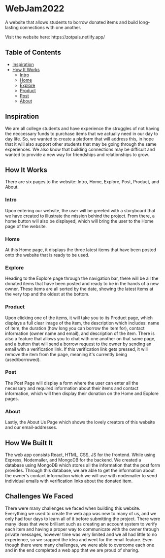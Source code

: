 # WebJam2022
<p>A website that allows students to borrow donated items and build long-lasting connections with one another.</p>
<p>Visit the website here: https://zotpals.netlify.app/</p>

## Table of Contents
+ [Inspiration](#inspiration)<br>
+ [How It Works](#how-it-works)<br>
  + [Intro](#intro)<br>
  + [Home](#home)<br>
  + [Explore](#explore)<br>
  + [Product](#product)<br>
  + [Post](#post)<br>
  + [About](#about)<br>


## Inspiration
We are all college students and have experience the struggles of not having the neccessary funds to purchase items that we actually need in our day to day life. So, we wanted to create a platform that will address this, in hope that it will also support other students that may be going through the same experiences. We also know that building connections may be difficult and wanted to provide a new way for friendships and relationships to grow.

## How It Works
There are six pages to the website: Intro, Home, Explore, Post, Product, and About.
### Intro
Upon entering our website, the user will be greeted with a storyboard that we have created to illustrate the mission behind the project. From there, a home button will also be displayed, which will bring the user to the Home page of the website. 
### Home
At this Home page, it displays the three latest items that have been posted onto the website that is ready to be used. 
### Explore
Heading to the Explore page through the navigation bar, there will be all the donated items that have been posted and ready to be in the hands of a new owner. These items are all sorted by the date, showing the latest items at the very top and the oldest at the bottom. 
### Product
Upon clicking one of the items, it will take you to its Product page, which displays a full clear image of the item, the description which includes: name of item, the duration (how long you can borrow the item for), contact information (owner name and email), and description of the item. There is also a feature that allows you to chat with one another on that same page, and a button that will send a borrow request to the owner by sending an email with a verification link. If this verification link gets pressed, it will remove the item from the page, meaning it's currently being (used/borrowed). 
### Post
The Post Page will display a form where the user can enter all the necessary and required information about their items and contact information, which will then display their donation on the Home and Explore pages. 
### About
Lastly, the About Us Page which shows the lovely creators of this website and our email-addresses.

## How We Built It
The web app consists React, HTML, CSS, JS for the frontend. While using Express, Nodemailer, and MongoDB for the backend. We created a database using MongoDB which stores all the information that the post form provides. Through this database, we are able to get the information about the owner's contact information which we will use with nodemailer to send individual emails with verification links about the donated item.

## Challenges We Faced
There were many challenges we faced when building this website. Everything we used to create the web app was new to many of us, and we only had four days to learn all of it before submitting the project. There were many ideas that were brilliant such as creating an account system to verify each item and having a proper way to communicate with the owner through private messages, however time was very limited and we all had little to no experience, so we srapped the idea and went for the email feature. Even though there were many challenges, we were able to overcome each one and in the end completed a web app that we are proud of sharing.
